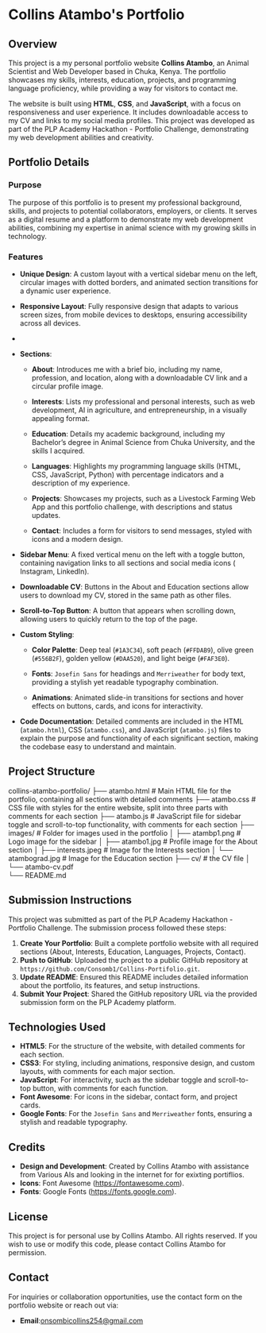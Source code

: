 # Collins Atambo's Portfolio

## Overview

This project is a my  personal portfolio website  **Collins Atambo**, an Animal Scientist and Web Developer based in Chuka, Kenya. The portfolio showcases my skills, interests, education, projects, and programming language proficiency, while providing a way for visitors to contact me.

The website is built using **HTML**, **CSS**, and **JavaScript**, with a focus on responsiveness and user experience. It includes downloadable access to my CV and links to my social media profiles. This project was developed as part of the PLP Academy Hackathon - Portfolio Challenge, demonstrating my web development abilities and creativity.


## Portfolio Details

### Purpose
The purpose of this portfolio is to present my professional background, skills, and projects to potential collaborators, employers, or clients. It serves as a digital resume and a platform to demonstrate my web development abilities, combining my expertise in animal science with my growing skills in technology.

### Features
- **Unique Design**: A custom layout with a vertical sidebar menu on the left, circular images with dotted borders, and animated section transitions for a dynamic user experience.
- **Responsive Layout**: Fully responsive design that adapts to various screen sizes, from mobile devices to desktops, ensuring accessibility across all devices.
- 
- **Sections**:
 
  - **About**: Introduces me with a brief bio, including my name, profession, and location, along with a downloadable CV link and a circular profile image.
   
  - **Interests**: Lists my professional and personal interests, such as web development, AI in agriculture, and entrepreneurship, in a visually appealing format.
    
  - **Education**: Details my academic background, including my Bachelor’s degree in Animal Science from Chuka University, and the skills I acquired.
  
  - **Languages**: Highlights my programming language skills (HTML, CSS, JavaScript, Python) with percentage indicators and a description of my experience.
    
  - **Projects**: Showcases my projects, such as a Livestock Farming Web App and this portfolio challenge, with descriptions and status updates.
    
  - **Contact**: Includes a form for visitors to send messages, styled with icons and a modern design.
    
- **Sidebar Menu**: A fixed vertical menu on the left with a toggle button, containing navigation links to all sections and social media icons ( Instagram, LinkedIn).
  
- **Downloadable CV**: Buttons in the About and Education sections allow users to download my CV, stored in the same path as other files.
  
- **Scroll-to-Top Button**: A button that appears when scrolling down, allowing users to quickly return to the top of the page.
  
- **Custom Styling**:
  
  - **Color Palette**: Deep teal (`#1A3C34`), soft peach (`#FFDAB9`), olive green (`#556B2F`), golden yellow (`#DAA520`), and light beige (`#FAF3E0`).
    
  - **Fonts**: `Josefin Sans` for headings and `Merriweather` for body text, providing a stylish yet readable typography combination.
    
  - **Animations**: Animated slide-in transitions for sections and hover effects on buttons, cards, and icons for interactivity.
    
- **Code Documentation**: Detailed comments are included in the HTML (`atambo.html`), CSS (`atambo.css`), and JavaScript (`atambo.js`) files to explain the purpose and functionality of each significant section, making the codebase easy to understand and maintain.

## Project Structure
collins-atambo-portfolio/
├── atambo.html              # Main HTML file for the portfolio, containing all sections with detailed comments
├── atambo.css               # CSS file with styles for the entire website, split into three parts with comments for each section
├── atambo.js                # JavaScript file for sidebar toggle and scroll-to-top functionality, with comments for each section
├── images/                 # Folder for images used in the portfolio
│   ├── atambp1.png            # Logo image for the sidebar 
│   ├── atambo1.jpg          # Profile image for the About section 
│   ├── interests.jpeg      # Image for the Interests section 
│   └── atambograd.jpg       # Image for the Education section 
├── cv/                     #  the CV file
│   └── atambo-cv.pdf  
└── README.md 


## Submission Instructions
This project was submitted as part of the PLP Academy Hackathon - Portfolio Challenge. The submission process followed these steps:
1. **Create Your Portfolio**: Built a complete portfolio website with all required sections (About, Interests, Education, Languages, Projects, Contact).
2. **Push to GitHub**: Uploaded the project to a public GitHub repository at `https://github.com/Consomb1/Collins-Portifolio.git`.
3. **Update README**: Ensured this README includes detailed information about the portfolio, its features, and setup instructions.
4. **Submit Your Project**: Shared the GitHub repository URL via the provided submission form on the PLP Academy platform.

## Technologies Used
- **HTML5**: For the structure of the website, with detailed comments for each section.
- **CSS3**: For styling, including animations, responsive design, and custom layouts, with comments for each major section.
- **JavaScript**: For interactivity, such as the sidebar toggle and scroll-to-top button, with comments for each function.
- **Font Awesome**: For icons in the sidebar, contact form, and project cards.
- **Google Fonts**: For the `Josefin Sans` and `Merriweather` fonts, ensuring a stylish and readable typography.

## Credits
- **Design and Development**: Created by Collins Atambo with assistance from Various AIs and looking in the internet for for exixting portiflios.
- **Icons**: Font Awesome (https://fontawesome.com).
- **Fonts**: Google Fonts (https://fonts.google.com).

## License
This project is for personal use by Collins Atambo. All rights reserved. If you wish to use or modify this code, please contact Collins Atambo for permission.

## Contact
For inquiries or collaboration opportunities, use the contact form on the portfolio website or reach out via:
- **Email**:onsombicollins254@gmail.com

